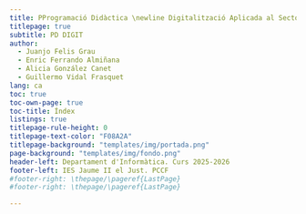 ```yaml
---
title: PProgramació Didàctica \newline Digitalització Aplicada al Sector Productiu
titlepage: true
subtitle: PD DIGIT
author:
  - Juanjo Felis Grau
  - Enric Ferrando Almiñana
  - Alicia González Canet
  - Guillermo Vidal Frasquet
lang: ca
toc: true
toc-own-page: true
toc-title: Índex
listings: true
titlepage-rule-height: 0
titlepage-text-color: "F08A2A"
titlepage-background: "templates/img/portada.png"
page-background: "templates/img/fondo.png"
header-left: Departament d'Informàtica. Curs 2025-2026
footer-left: IES Jaume II el Just. PCCF
#footer-right: \thepage/\pageref{LastPage}
#footer-right: \thepage/\pageref{LastPage}

---
```

